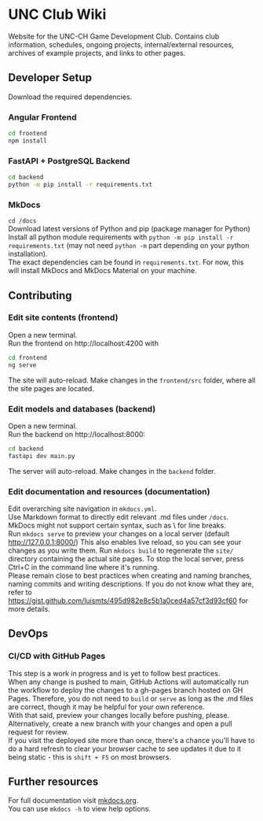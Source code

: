# UNC Club Wiki

Website for the UNC-CH Game Development Club. Contains club information, schedules, ongoing projects, internal/external resources, archives of example projects, and links to other pages.

## Developer Setup

Download the required dependencies.

### Angular Frontend

```bash
cd frontend
npm install
```

### FastAPI + PostgreSQL Backend

```bash
cd backend
python -m pip install -r requirements.txt
```

### MkDocs

`cd /docs`\
Download latest versions of Python and pip (package manager for Python)\
Install all python module requirements with `python -m pip install -r requirements.txt` (may not need `python -m` part depending on your python installation).\
The exact dependencies can be found in `requirements.txt`. For now, this will install MkDocs and MkDocs Material on your machine.

## Contributing

### Edit site contents (frontend)

Open a new terminal.\
Run the frontend on http://localhost:4200 with

```bash
cd frontend
ng serve
```

The site will auto-reload. Make changes in the `frontend/src` folder, where all the site pages are located.

### Edit models and databases (backend)

Open a new terminal.\
Run the backend on http://localhost:8000:

```bash
cd backend
fastapi dev main.py
```

The server will auto-reload. Make changes in the `backend` folder.

### Edit documentation and resources (documentation)

Edit overarching site navigation in `mkdocs.yml`.\
Use Markdown format to directly edit relevant .md files under `/docs`. MkDocs might not support certain syntax, such as \ for line breaks.\
Run `mkdocs serve` to preview your changes on a local server (default <http://127.0.0.1:8000/>) This also enables live reload, so you can see your changes as you write them.
Run `mkdocs build` to regenerate the `site/` directory containing the actual site pages. To stop the local server, press Ctrl+C in the command line where it's running.\
Please remain close to best practices when creating and naming branches, naming commits and writing descriptions. If you do not know what they are, refer to <https://gist.github.com/luismts/495d982e8c5b1a0ced4a57cf3d93cf60> for more details.

## DevOps

### CI/CD with GitHub Pages

This step is a work in progress and is yet to follow best practices.\
When any change is pushed to main, GitHub Actions will automatically run the workflow to deploy the changes to a gh-pages branch hosted on GH Pages. Therefore, you do not need to `build` or `serve` as long as the .md files are correct, though it may be helpful for your own reference.\
With that said, preview your changes locally before pushing, please.\
Alternatively, create a new branch with your changes and open a pull request for review.\
If you visit the deployed site more than once, there's a chance you'll have to do a hard refresh to clear your browser cache to see updates it due to it being static - this is `shift + F5` on most browsers.

## Further resources

For full documentation visit [mkdocs.org](https://www.mkdocs.org).\
You can use `mkdocs -h` to view help options.
